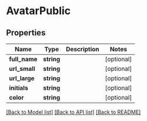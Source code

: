 # AvatarPublic

## Properties

 Name          | Type       | Description | Notes      
---------------|------------|-------------|------------
 **full_name** | **string** |             | [optional] 
 **url_small** | **string** |             | [optional] 
 **url_large** | **string** |             | [optional] 
 **initials**  | **string** |             | [optional] 
 **color**     | **string** |             | [optional] 

[[Back to Model list]](../README.md#documentation-for-models) [[Back to API list]](../README.md#documentation-for-api-endpoints) [[Back to README]](../README.md)


